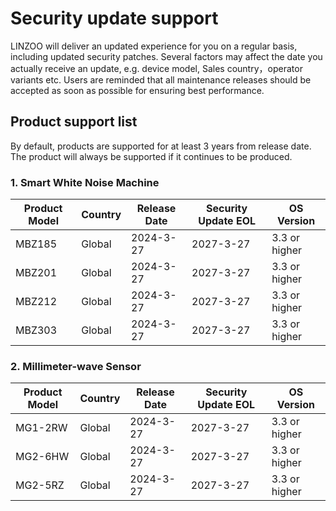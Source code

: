 # Security update support
LINZOO will deliver an updated experience for you on a regular basis, including updated security patches. Several factors may affect the date you actually receive an update, e.g. device model, Sales country，operator variants etc. Users are reminded that all maintenance releases should be accepted as soon as possible for ensuring best performance.
## Product support list
By default, products are supported for at least 3 years from release date. The product will always be supported if it continues to be produced.
### 1. Smart White Noise Machine
| Product Model | Country | Release Date | Security Update EOL | OS Version |
| --- | --- | --- | --- | --- |
| MBZ185 | Global | 2024-3-27 | 2027-3-27 | 3.3 or higher|
| MBZ201 | Global | 2024-3-27 | 2027-3-27 | 3.3 or higher|
| MBZ212 | Global | 2024-3-27 | 2027-3-27 | 3.3 or higher|
| MBZ303 | Global | 2024-3-27 | 2027-3-27 | 3.3 or higher|
### 2. Millimeter-wave Sensor
| Product Model | Country | Release Date | Security Update EOL | OS Version |
| --- | --- | --- | --- | --- |
| MG1-2RW | Global | 2024-3-27 | 2027-3-27 | 3.3 or higher |
| MG2-6HW | Global | 2024-3-27 | 2027-3-27 | 3.3 or higher |
| MG2-5RZ | Global | 2024-3-27 | 2027-3-27 | 3.3 or higher |
